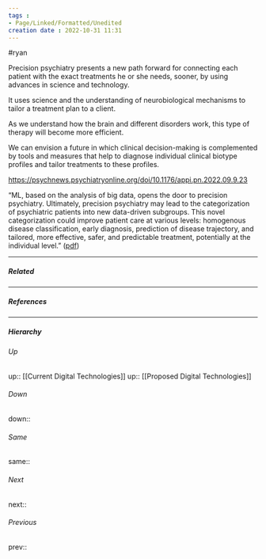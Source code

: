 ```yaml
---
tags : 
- Page/Linked/Formatted/Unedited
creation date : 2022-10-31 11:31 
---
```

#ryan 

Precision psychiatry presents a new path forward for connecting each patient with the exact treatments he or she needs, sooner, by using advances in science and technology.

It uses science and the understanding of neurobiological mechanisms to tailor a treatment plan to a client. 

As we understand how the brain and different disorders work, this type of therapy will become more efficient.

We can envision a future in which clinical decision-making is complemented by tools and measures that help to diagnose individual clinical biotype profiles and tailor treatments to these profiles.


https://psychnews.psychiatryonline.org/doi/10.1176/appi.pn.2022.09.9.23

“ML, based on the analysis of big data, opens the door to precision psychiatry. Ultimately, precision psychiatry may lead to the categorization of psychiatric patients into new data-driven subgroups. This novel categorization could improve patient care at various levels: homogenous disease classification, early diagnosis, prediction of disease trajectory, and tailored, more effective, safer, and predictable treatment, potentially at the individual level.”  ([pdf](zotero://open-pdf/library/items/TLQAQA3Z?page=15&annotation=RAS5QX5A))

---
##### Related


---
##### References


---
##### Hierarchy
###### Up
up:: [[Current Digital Technologies]]
up:: [[Proposed Digital Technologies]]


###### Down
down:: 
###### Same
same:: 
###### Next
next:: 
###### Previous
prev:: 